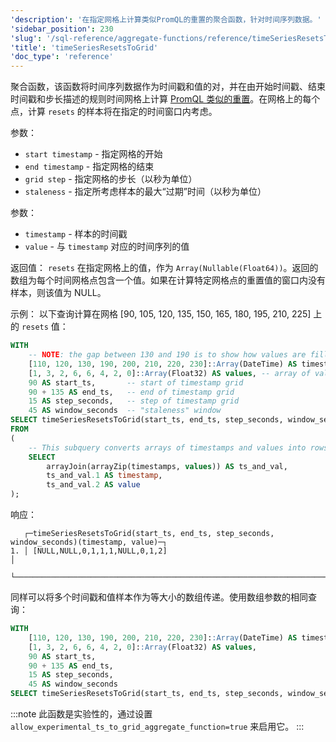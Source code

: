 ```yaml
---
'description': '在指定网格上计算类似PromQL的重置的聚合函数，针对时间序列数据。'
'sidebar_position': 230
'slug': '/sql-reference/aggregate-functions/reference/timeSeriesResetsToGrid'
'title': 'timeSeriesResetsToGrid'
'doc_type': 'reference'
---
```


聚合函数，该函数将时间序列数据作为时间戳和值的对，并在由开始时间戳、结束时间戳和步长描述的规则时间网格上计算 [PromQL 类似的重置](https://prometheus.io/docs/prometheus/latest/querying/functions/#resets)。在网格上的每个点，计算 `resets` 的样本将在指定的时间窗口内考虑。

参数：
- `start timestamp` - 指定网格的开始
- `end timestamp` - 指定网格的结束
- `grid step` - 指定网格的步长（以秒为单位）
- `staleness` - 指定所考虑样本的最大“过期”时间（以秒为单位）

参数：
- `timestamp` - 样本的时间戳
- `value` - 与 `timestamp` 对应的时间序列的值

返回值：
`resets` 在指定网格上的值，作为 `Array(Nullable(Float64))`。返回的数组为每个时间网格点包含一个值。如果在计算特定网格点的重置值的窗口内没有样本，则该值为 NULL。

示例：
以下查询计算在网格 [90, 105, 120, 135, 150, 165, 180, 195, 210, 225] 上的 `resets` 值：

```sql
WITH
    -- NOTE: the gap between 130 and 190 is to show how values are filled for ts = 180 according to window paramater
    [110, 120, 130, 190, 200, 210, 220, 230]::Array(DateTime) AS timestamps,
    [1, 3, 2, 6, 6, 4, 2, 0]::Array(Float32) AS values, -- array of values corresponding to timestamps above
    90 AS start_ts,       -- start of timestamp grid
    90 + 135 AS end_ts,   -- end of timestamp grid
    15 AS step_seconds,   -- step of timestamp grid
    45 AS window_seconds  -- "staleness" window
SELECT timeSeriesResetsToGrid(start_ts, end_ts, step_seconds, window_seconds)(timestamp, value)
FROM
(
    -- This subquery converts arrays of timestamps and values into rows of `timestamp`, `value`
    SELECT
        arrayJoin(arrayZip(timestamps, values)) AS ts_and_val,
        ts_and_val.1 AS timestamp,
        ts_and_val.2 AS value
);
```

响应：

```response
   ┌─timeSeriesResetsToGrid(start_ts, end_ts, step_seconds, window_seconds)(timestamp, value)─┐
1. │ [NULL,NULL,0,1,1,1,NULL,0,1,2]                                                           │
   └──────────────────────────────────────────────────────────────────────────────────────────┘
```

同样可以将多个时间戳和值样本作为等大小的数组传递。使用数组参数的相同查询：

```sql
WITH
    [110, 120, 130, 190, 200, 210, 220, 230]::Array(DateTime) AS timestamps,
    [1, 3, 2, 6, 6, 4, 2, 0]::Array(Float32) AS values,
    90 AS start_ts,
    90 + 135 AS end_ts,
    15 AS step_seconds,
    45 AS window_seconds
SELECT timeSeriesResetsToGrid(start_ts, end_ts, step_seconds, window_seconds)(timestamps, values);
```

:::note
此函数是实验性的，通过设置 `allow_experimental_ts_to_grid_aggregate_function=true` 来启用它。
:::

